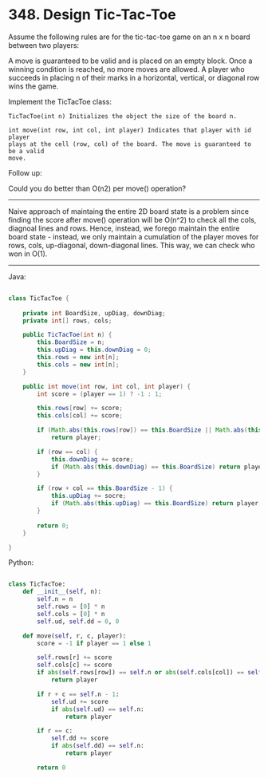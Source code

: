 # 348. Design Tic-Tac-Toe

Assume the following rules are for the tic-tac-toe game on an n x n board
between two players:

A move is guaranteed to be valid and is placed on an empty block.
Once a winning condition is reached, no more moves are allowed.
A player who succeeds in placing n of their marks in a horizontal, vertical, or
diagonal row wins the game.

Implement the TicTacToe class:

```
TicTacToe(int n) Initializes the object the size of the board n.

int move(int row, int col, int player) Indicates that player with id player
plays at the cell (row, col) of the board. The move is guaranteed to be a valid
move.
```

Follow up:

Could you do better than O(n2) per move() operation?

---

Naive approach of maintaing the entire 2D board state is a problem since
finding the score after move() operation will be O(n^2) to check all the cols,
diagnoal lines and rows. Hence, instead, we forego maintain the entire board
state - instead, we only maintain a cumulation of the player moves for rows,
cols, up-diagonal, down-diagonal lines. This way, we can check who won in O(1).

---

Java:

```java

class TicTacToe {
    
    private int BoardSize, upDiag, downDiag;
    private int[] rows, cols;

    public TicTacToe(int n) {
        this.BoardSize = n;
        this.upDiag = this.downDiag = 0;
        this.rows = new int[n];
        this.cols = new int[n];
    }

    public int move(int row, int col, int player) {
        int score = (player == 1) ? -1 : 1;

        this.rows[row] += score;
        this.cols[col] += score;

        if (Math.abs(this.rows[row]) == this.BoardSize || Math.abs(this.cols[col]) == this.BoardSize)
            return player;

        if (row == col) {
            this.downDiag += score;
            if (Math.abs(this.downDiag) == this.BoardSize) return player;
        }

        if (row + col == this.BoardSize - 1) {
            this.upDiag += socre;
            if (Math.abs(this.upDiag) == this.BoardSize) return player;
        }
        
        return 0;
    }

}


```

Python:

```python

class TicTacToe:
    def __init__(self, n):
        self.n = n
        self.rows = [0] * n
        self.cols = [0] * n
        self.ud, self.dd = 0, 0

    def move(self, r, c, player):
        score = -1 if player == 1 else 1

        self.rows[r] += score
        self.cols[c] += score
        if abs(self.rows[row]) == self.n or abs(self.cols[col]) == self.n:
            return player

        if r + c == self.n - 1:
            self.ud += score
            if abs(self.ud) == self.n:
                return player

        if r == c:
            self.dd += score
            if abs(self.dd) == self.n:
                return player

        return 0
```
